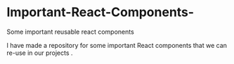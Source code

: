 # Important-React-Components-
Some important reusable react components 

I have made a repository for some important React components that we can re-use in our projects .
